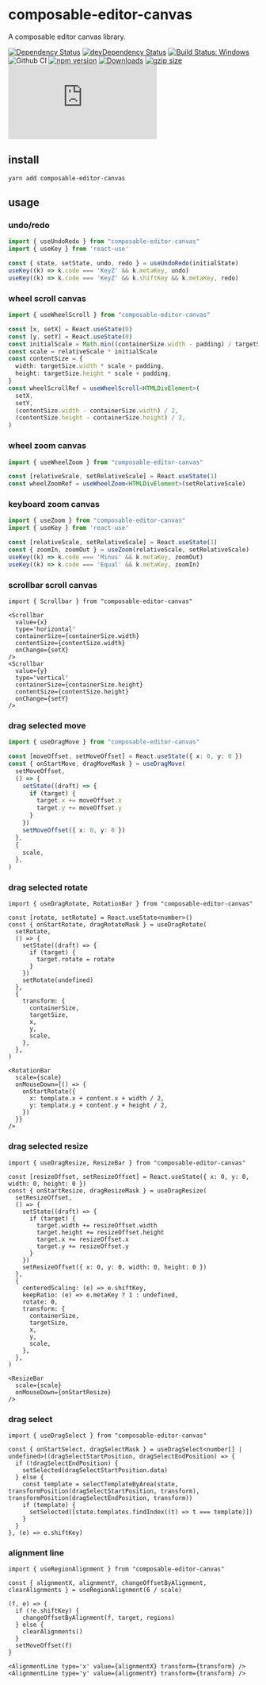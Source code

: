 # composable-editor-canvas

A composable editor canvas library.

[![Dependency Status](https://david-dm.org/plantain-00/composable-editor-canvas.svg)](https://david-dm.org/plantain-00/composable-editor-canvas)
[![devDependency Status](https://david-dm.org/plantain-00/composable-editor-canvas/dev-status.svg)](https://david-dm.org/plantain-00/composable-editor-canvas#info=devDependencies)
[![Build Status: Windows](https://ci.appveyor.com/api/projects/status/github/plantain-00/composable-editor-canvas?branch=master&svg=true)](https://ci.appveyor.com/project/plantain-00/composable-editor-canvas/branch/master)
![Github CI](https://github.com/plantain-00/composable-editor-canvas/workflows/Github%20CI/badge.svg)
[![npm version](https://badge.fury.io/js/composable-editor-canvas.svg)](https://badge.fury.io/js/composable-editor-canvas)
[![Downloads](https://img.shields.io/npm/dm/composable-editor-canvas.svg)](https://www.npmjs.com/package/composable-editor-canvas)
[![gzip size](https://img.badgesize.io/https://unpkg.com/composable-editor-canvas?compression=gzip)](https://unpkg.com/composable-editor-canvas)
[![type-coverage](https://img.shields.io/badge/dynamic/json.svg?label=type-coverage&prefix=%E2%89%A5&suffix=%&query=$.typeCoverage.atLeast&uri=https%3A%2F%2Fraw.githubusercontent.com%2Fplantain-00%2Fcomposable-editor-canvas%2Fmaster%2Fpackage.json)](https://github.com/plantain-00/composable-editor-canvas)

## install

`yarn add composable-editor-canvas`

## usage

### undo/redo

```ts
import { useUndoRedo } from "composable-editor-canvas"
import { useKey } from 'react-use'

const { state, setState, undo, redo } = useUndoRedo(initialState)
useKey((k) => k.code === 'KeyZ' && k.metaKey, undo)
useKey((k) => k.code === 'KeyZ' && k.shiftKey && k.metaKey, redo)
```

### wheel scroll canvas

```ts
import { useWheelScroll } from "composable-editor-canvas"

const [x, setX] = React.useState(0)
const [y, setY] = React.useState(0)
const initialScale = Math.min((containerSize.width - padding) / targetSize.width, (containerSize.height - padding) / targetSize.height)
const scale = relativeScale * initialScale
const contentSize = {
  width: targetSize.width * scale + padding,
  height: targetSize.height * scale + padding,
}
const wheelScrollRef = useWheelScroll<HTMLDivElement>(
  setX,
  setY,
  (contentSize.width - containerSize.width) / 2,
  (contentSize.height - containerSize.height) / 2,
)
```

### wheel zoom canvas

```ts
import { useWheelZoom } from "composable-editor-canvas"

const [relativeScale, setRelativeScale] = React.useState(1)
const wheelZoomRef = useWheelZoom<HTMLDivElement>(setRelativeScale)
```

### keyboard zoom canvas

```ts
import { useZoom } from "composable-editor-canvas"
import { useKey } from 'react-use'

const [relativeScale, setRelativeScale] = React.useState(1)
const { zoomIn, zoomOut } = useZoom(relativeScale, setRelativeScale)
useKey((k) => k.code === 'Minus' && k.metaKey, zoomOut)
useKey((k) => k.code === 'Equal' && k.metaKey, zoomIn)
```

### scrollbar scroll canvas

```tsx
import { Scrollbar } from "composable-editor-canvas"

<Scrollbar
  value={x}
  type='horizontal'
  containerSize={containerSize.width}
  contentSize={contentSize.width}
  onChange={setX}
/>
<Scrollbar
  value={y}
  type='vertical'
  containerSize={containerSize.height}
  contentSize={contentSize.height}
  onChange={setY}
/>
```

### drag selected move

```ts
import { useDragMove } from "composable-editor-canvas"

const [moveOffset, setMoveOffset] = React.useState({ x: 0, y: 0 })
const { onStartMove, dragMoveMask } = useDragMove(
  setMoveOffset,
  () => {
    setState((draft) => {
      if (target) {
        target.x += moveOffset.x
        target.y += moveOffset.y
      }
    })
    setMoveOffset({ x: 0, y: 0 })
  },
  {
    scale,
  },
)
```

### drag selected rotate

```tsx
import { useDragRotate, RotationBar } from "composable-editor-canvas"

const [rotate, setRotate] = React.useState<number>()
const { onStartRotate, dragRotateMask } = useDragRotate(
  setRotate,
  () => {
    setState((draft) => {
      if (target) {
        target.rotate = rotate
      }
    })
    setRotate(undefined)
  },
  {
    transform: {
      containerSize,
      targetSize,
      x,
      y,
      scale,
    },
  },
)

<RotationBar
  scale={scale}
  onMouseDown={() => {
    onStartRotate({
      x: template.x + content.x + width / 2,
      y: template.y + content.y + height / 2,
    })
  }}
/>
```

### drag selected resize

```tsx
import { useDragResize, ResizeBar } from "composable-editor-canvas"

const [resizeOffset, setResizeOffset] = React.useState({ x: 0, y: 0, width: 0, height: 0 })
const { onStartResize, dragResizeMask } = useDragResize(
  setResizeOffset,
  () => {
    setState((draft) => {
      if (target) {
        target.width += resizeOffset.width
        target.height += resizeOffset.height
        target.x += resizeOffset.x
        target.y += resizeOffset.y
      }
    })
    setResizeOffset({ x: 0, y: 0, width: 0, height: 0 })
  },
  {
    centeredScaling: (e) => e.shiftKey,
    keepRatio: (e) => e.metaKey ? 1 : undefined,
    rotate: 0,
    transform: {
      containerSize,
      targetSize,
      x,
      y,
      scale,
    },
  },
)

<ResizeBar
  scale={scale}
  onMouseDown={onStartResize}
/>
```

### drag select

```tsx
import { useDragSelect } from "composable-editor-canvas"

const { onStartSelect, dragSelectMask } = useDragSelect<number[] | undefined>((dragSelectStartPosition, dragSelectEndPosition) => {
  if (!dragSelectEndPosition) {
    setSelected(dragSelectStartPosition.data)
  } else {
    const template = selectTemplateByArea(state, transformPosition(dragSelectStartPosition, transform), transformPosition(dragSelectEndPosition, transform))
    if (template) {
      setSelected([state.templates.findIndex((t) => t === template)])
    }
  }
}, (e) => e.shiftKey)
```

### alignment line

```tsx
import { useRegionAlignment } from "composable-editor-canvas"

const { alignmentX, alignmentY, changeOffsetByAlignment, clearAlignments } = useRegionAlignment(6 / scale)

(f, e) => {
  if (!e.shiftKey) {
    changeOffsetByAlignment(f, target, regions)
  } else {
    clearAlignments()
  }
  setMoveOffset(f)
}

<AlignmentLine type='x' value={alignmentX} transform={transform} />
<AlignmentLine type='y' value={alignmentY} transform={transform} />
```
